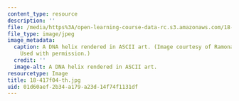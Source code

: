 ```yaml
---
content_type: resource
description: ''
file: /media/https%3A/open-learning-course-data-rc.s3.amazonaws.com/18-417-introduction-to-computational-molecular-biology-fall-2004/01d60aef2b34a179a23d14f74f1131df_18-417f04-th.jpg
file_type: image/jpeg
image_metadata:
  caption: A DNA helix rendered in ASCII art. (Image courtesy of Ramona Saldamando.
    Used with permission.)
  credit: ''
  image-alt: A DNA helix rendered in ASCII art.
resourcetype: Image
title: 18-417f04-th.jpg
uid: 01d60aef-2b34-a179-a23d-14f74f1131df
---
```

